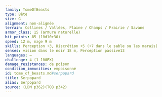 ```yaml
---
family: TomeOfBeasts
type: Bête
size: G
alignment: non-alignée
terrain: Collines / Vallées, Plaine / Champs / Prairie / Savane
armor_class: 15 (armure naturelle)
hit_points: 85 (10d10+30)
speed: 12 m, nage 9 m
skills: Perception +3, Discrétion +5 (+7 dans le sable ou les marais)
senses: vision dans le noir 18 m, Perception passive13
languages: —
challenge: 4 (1 100PX)
damage_resistances: de poison
condition_immunities: empoisonné
id: tome_of_beasts.md#serpopard
title: Serpopard
alias: Serpopard
source: (LDM p362)(TOB p342)
---
```


